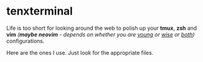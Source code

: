 # tenxterminal
Life is too short for looking around the web to polish up your **tmux**, **zsh** and **vim** _(**maybe neovim** - depends on whether you are [young](https://gyydin.mataroa.blog/blog/neovim-is-driving-me-crazy-but-i-cant-stop/) or [wise](https://dev.to/harri_etty/comment/mcbi) or [both](https://www.google.com/search?q=neovim+is+waste+of+time))_ configurations.

Here are the ones I use. Just look for the appropriate files.

